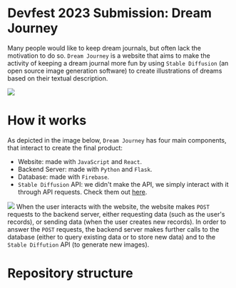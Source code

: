 # Devfest 2023 Submission: Dream Journey

Many people would like to keep dream journals, but often lack the motivation to do so. ```Dream Journey``` is a website that aims to make the activity of keeping a
dream journal more fun by using ```Stable Diffusion``` (an open source image generation software) to create illustrations of dreams based on their textual description.

![](https://i.postimg.cc/pTSND4Vy/ezgif-com-video-to-gif.gif)

# How it works
As depicted in the image below, ```Dream Journey``` has four main components, that interact to create the final product:
  * Website: made with ```JavaScript``` and ```React```.
  * Backend Server: made with ```Python``` and ```Flask```.
  * Database: made with ```Firebase```.
  * ```Stable Diffusion``` API: we didn't make the API, we simply interact with it through API requests. Check them out [here](https://stablediffusionapi.com/).
  
![](https://i.postimg.cc/FKNt9hqy/dev.png)
When the user interacts with the website, the website makes ```POST``` requests to the backend server, either requesting data (such as the user's records), or sending
data (when the user creates new records). In order to answer the ```POST``` requests, the backend server makes further calls to the database (either to query existing
data or to store new data) and to the ```Stable Diffution``` API (to generate new images).
  
# Repository structure
  
 
